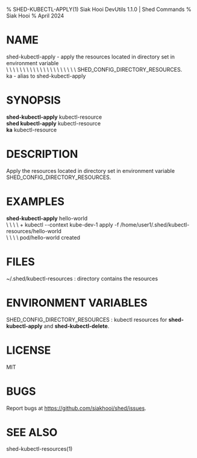 % SHED-KUBECTL-APPLY(1) Siak Hooi DevUtils 1.1.0 | Shed Commands
% Siak Hooi
% April 2024

# NAME
shed-kubectl-apply - apply the resources located in directory set in environment variable\
\ \ \ \ \ \ \ \ \ \ \ \ \ \ \ \ \ \ \ \ \ SHED_CONFIG_DIRECTORY_RESOURCES.\
ka - alias to shed-kubectl-apply

# SYNOPSIS
**shed-kubectl-apply** kubectl-resource\
**shed kubectl-apply** kubectl-resource\
**ka** kubectl-resource

# DESCRIPTION
Apply the resources located in directory set in environment variable SHED_CONFIG_DIRECTORY_RESOURCES.

# EXAMPLES
**shed-kubectl-apply** hello-world\
\ \ \ \  + kubectl --context kube-dev-1 apply -f /home/user1/.shed/kubectl-resources/hello-world\
\ \ \ \  pod/hello-world created

# FILES
~/.shed/kubectl-resources
: directory contains the resources

# ENVIRONMENT VARIABLES
SHED_CONFIG_DIRECTORY_RESOURCES
:  kubectl resources for **shed-kubectl-apply** and **shed-kubectl-delete**.

# LICENSE
MIT

# BUGS
Report bugs at https://github.com/siakhooi/shed/issues.

# SEE ALSO
shed-kubectl-resources(1)

